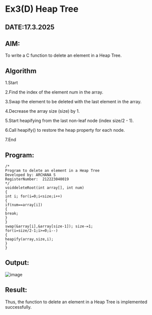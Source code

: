 # Ex3(D) Heap Tree
## DATE:17.3.2025
## AIM:
To write a C function to delete an element in a Heap Tree.

## Algorithm
1.Start

2.Find the index of the element num in the array.

3.Swap the element to be deleted with the last element in the array.

4.Decrease the array size (size) by 1.

5.Start heapifying from the last non-leaf node (index size/2 - 1).

6.Call heapify() to restore the heap property for each node.

7.End 
 
## Program:
```
/*
Program to delete an element in a Heap Tree
Developed by: ARCHANA S
RegisterNumber:  212223040019
*/
voiddeleteRoot(int array[], int num)
{
int i; for(i=0;i<size;i++)
{
if(num==array[i])
{
break;
}
}
swap(&array[i],&array[size-1]); size-=1;
for(i=size/2-1;i>=0;i--)
{
heapify(array,size,i);
}
}

```

## Output:
![image](https://github.com/user-attachments/assets/33d2873a-b5e8-43c9-bcb0-fcaef4b68333)



## Result:
Thus, the function to delete an element in a Heap Tree is implemented successfully.
